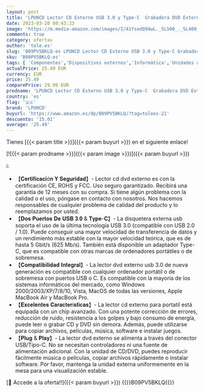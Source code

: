 ```yaml
---
layout: post
title: 'LPUNCD Lector CD Externo USB 3.0 y Type-C  Grabadora DVD Externa CD/DVD-RW Drive  para Laptop  Desktop  iMac  Apple MacBook Air/Pro Compatible con Windows 11/10/XP/7/8/Linux/Vista/macOS'
date: 2023-03-20 00:43:33
image: 'https://m.media-amazon.com/images/I/41YsedQ94wL._SL500_._SL400_.jpg'
comments: true
category: ofertas
author: 'tole.es'
slug: 'B09PV5BKLQ-es LPUNCD Lector CD Externo USB 3.0 y Type-C Grabadora DVD...'
sku: 'B09PV5BKLQ-es'
tags: [ 'Componentes','Dispositivos externos','Informática','Unidades de CD y DVD externas','Unidades de disco óptico externas','apple','lpuncd','🇪🇸', ]
actualPrice: 25.49 EUR
currency: EUR
price: 25.49
comparePrice: 29.99 EUR
prodname: 'LPUNCD Lector CD Externo USB 3.0 y Type-C  Grabadora DVD Externa CD/DVD-RW Drive  para Laptop  Desktop  iMac  Apple MacBook Air/Pro Compatible con Windows 11/10/XP/7/8/Linux/Vista/macOS'
country: 'es'
flag: '🇪🇸'
brand: 'LPUNCD'
buyurl: 'https://www.amazon.es/dp/B09PV5BKLQ/?tag=tolees-21'
descuento: '15.01'
average: '25.49'
---
```


Tienes [{{< param title >}}]({{< param buyurl >}}) en el siguiente enlace!

[![{{< param prodname >}}]({{< param image >}})]({{< param buyurl >}})

ℹ️:

- 【𝐂𝐞𝐫𝐭𝐢𝐟𝐢𝐜𝐚𝐜𝐢ó𝐧 𝐘 𝐒𝐞𝐠𝐮𝐫𝐢𝐝𝐚𝐝】- Lector cd dvd externo es con la certificación CE, ROHS y FCC. Uso seguro garantizado. Recibirá una garantía de 12 meses con su compra. Si tiene algún problema con la calidad o el uso, póngase en contacto con nosotros. Nos hacemos responsables de cualquier problema de calidad del producto y lo reemplazamos por usted.
- 【𝐃𝐨𝐬 𝐏𝐮𝐞𝐫𝐭𝐨𝐬 𝐃𝐞 𝐔𝐒𝐁 𝟑.𝟎 & 𝐓𝐲𝐩𝐞-𝐂】- La disquetera externa usb soporta el uso de la última tecnología USB 3.0 (compatible con USB 2.0 / 1.0). Puede conseguir una mayor velocidad de transferencia de datos y un rendimiento más estable con la mayor velocidad teórica, que es de hasta 5 Gbit/s (625 Mb/s). También está disponible un adaptador Type-C, que es compatible con otras marcas de ordenadores portátiles o de sobremesa.
- 【𝐂𝐨𝐦𝐩𝐚𝐭𝐢𝐛𝐢𝐥𝐢𝐝𝐚𝐝 𝐈𝐧𝐭𝐞𝐠𝐫𝐚𝐥】- La lector dvd externo usb 3.0 de nueva generación es compatible con cualquier ordenador portátil o de sobremesa con puertos USB o C. Es compatible con la mayoría de los sistemas informáticos del mercado, como Windows 2000/2003/XP/7/8/10, Vista, MacOS de todas las versiones, Apple MacBook Air y MacBook Pro.
- 【𝐄𝐱𝐜𝐞𝐥𝐞𝐧𝐭𝐞𝐬 𝐂𝐚𝐫𝐚𝐜𝐭𝐞𝐫í𝐬𝐭𝐢𝐜𝐚𝐬】- La lector cd externo para portatil está equipada con un chip avanzado. Con una potente corrección de errores, reducción de ruido, resistencia a los golpes y bajo consumo de energía, puede leer o grabar CD y DVD sin demora. Además, puede utilizarse para copiar archivos, películas, música, software e instalar juegos.
- 【𝐏𝐥𝐮𝐠 & 𝐏𝐥𝐚𝐲】- La lector dvd externo se alimenta a través del conector USB/Tipo-C. No se necesitan controladores ni una fuente de alimentación adicional. Con la unidad de CD/DVD, puedes reproducir fácilmente música o películas, copiar archivos rápidamente o instalar software. Por favor, mantenga la unidad externa uniformemente en la mesa para una visualización estable.

[🛒 Accede a la oferta!!]({{< param buyurl >}})
{{<world>}}B09PV5BKLQ{{</world>}}
